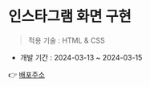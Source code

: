 # 인스타그램 화면 구현

> 적용 기술 : HTML & CSS

- 개발 기간 : 2024-03-13 ~ 2024-03-15

👉 [배포주소](https://subbange.github.io/Instagram-Form/)
